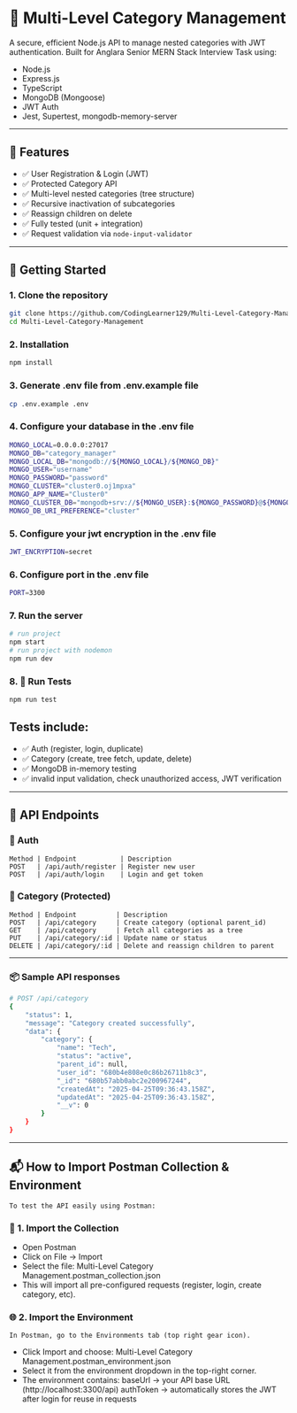 # 🧩 Multi-Level Category Management

A secure, efficient Node.js API to manage nested categories with JWT authentication. Built for Anglara Senior MERN Stack Interview Task using:

- Node.js
- Express.js
- TypeScript
- MongoDB (Mongoose)
- JWT Auth
- Jest, Supertest, mongodb-memory-server

---

## 🔧 Features

- ✅ User Registration & Login (JWT)
- ✅ Protected Category API
- ✅ Multi-level nested categories (tree structure)
- ✅ Recursive inactivation of subcategories
- ✅ Reassign children on delete
- ✅ Fully tested (unit + integration)
- ✅ Request validation via `node-input-validator`

---

## 🚀 Getting Started

### 1. Clone the repository

```bash
git clone https://github.com/CodingLearner129/Multi-Level-Category-Management.git
cd Multi-Level-Category-Management
```

### 2. Installation

```bash
npm install
```

### 3. Generate .env file from .env.example file

```bash
cp .env.example .env
```

### 4. Configure your database in the .env file

```bash
MONGO_LOCAL=0.0.0.0:27017
MONGO_DB="category_manager"
MONGO_LOCAL_DB="mongodb://${MONGO_LOCAL}/${MONGO_DB}"
MONGO_USER="username"
MONGO_PASSWORD="password"
MONGO_CLUSTER="cluster0.oj1mpxa"
MONGO_APP_NAME="Cluster0"
MONGO_CLUSTER_DB="mongodb+srv://${MONGO_USER}:${MONGO_PASSWORD}@${MONGO_CLUSTER}.mongodb.net/${MONGO_DB}?retryWrites=true&w=majority&appName=${MONGO_APP_NAME}"
MONGO_DB_URI_PREFERENCE="cluster"
```

### 5. Configure your jwt encryption in the .env file

```bash
JWT_ENCRYPTION=secret
```

### 6. Configure port in the .env file

```bash
PORT=3300
```

### 7. Run the server

```bash
# run project
npm start
# run project with nodemon
npm run dev
```

### 8. 🧪 Run Tests

```bash
npm run test
```

## Tests include:

- ✅ Auth (register, login, duplicate)
- ✅ Category (create, tree fetch, update, delete)
- ✅ MongoDB in-memory testing
- ✅ invalid input validation, check unauthorized access, JWT verification

---

## 🔐 API Endpoints

### 🔸 Auth

    Method | Endpoint           | Description
    POST   | /api/auth/register | Register new user
    POST   | /api/auth/login    | Login and get token

### 🔸 Category (Protected)

    Method | Endpoint          | Description
    POST   | /api/category     | Create category (optional parent_id)
    GET    | /api/category     | Fetch all categories as a tree
    PUT    | /api/category/:id | Update name or status
    DELETE | /api/category/:id | Delete and reassign children to parent

---

### 📦 Sample API responses

```bash
# POST /api/category
{
    "status": 1,
    "message": "Category created successfully",
    "data": {
        "category": {
            "name": "Tech",
            "status": "active",
            "parent_id": null,
            "user_id": "680b4e808e0c86b26711b8c3",
            "_id": "680b57abb0abc2e200967244",
            "createdAt": "2025-04-25T09:36:43.158Z",
            "updatedAt": "2025-04-25T09:36:43.158Z",
            "__v": 0
        }
    }
}
```

---

## 📬 How to Import Postman Collection & Environment
    To test the API easily using Postman:

### 🔁 1. Import the Collection

- Open Postman
- Click on File → Import
- Select the file:
    Multi-Level Category Management.postman_collection.json
- This will import all pre-configured requests (register, login, create category, etc).

### 🌐 2. Import the Environment
    In Postman, go to the Environments tab (top right gear icon).

- Click Import and choose:
    Multi-Level Category Management.postman_environment.json
- Select it from the environment dropdown in the top-right corner.
- The environment contains:
    baseUrl → your API base URL (http://localhost:3300/api)
    authToken → automatically stores the JWT after login for reuse in requests